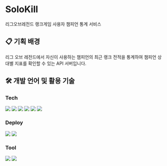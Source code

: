 # SoloKill
리그오브레전드 랭크게임 사용자 챔피언 통계 서비스

## 📋 기획 배경
리그 오브 레전드에서 자신이 사용하는 챔피언의 최근 랭크 전적을 통계하여 챔피언 상대별 지표를 확인할 수 있는 API 서버입니다.

## 🛠️ 개발 언어 및 활용 기술

### Tech
<img src="https://img.shields.io/badge/Spring Boot-6DB33F?style=for-the-badge&logo=SpringBoot&logoColor=white"/> <img src="https://img.shields.io/badge/Gradle-02303A?style=for-the-badge&logo=Gradle&logoColor=white"/> <img src="https://img.shields.io/badge/Spring Data Jpa-0078D4?style=for-the-badge&logo=&logoColor=white"/>
<img src="https://img.shields.io/badge/MySQL-2AB1AC?style=for-the-badge&logo=MySQL&logoColor=white"/> <img src="https://img.shields.io/badge/Redis-CC0200?style=for-the-badge&logo=Redis&logoColor=white"/>  <img src="https://img.shields.io/badge/Junit5-25A162?style=for-the-badge&logo=JUnit5&logoColor=white"/>

### Deploy
<img src="https://img.shields.io/badge/Github Actions-2AB1AC?style=for-the-badge&logo=GithubActions&logoColor=white"/> <img src="https://img.shields.io/badge/Docker-%230db7ed.svg?style=for-the-badge&logo=Docker&logoColor=white"/>

### Tool
<img src="https://img.shields.io/badge/IntelliJ IDEA-000000?style=for-the-badge&logo=intellijIdea&logoColor=white"/> <img src="https://img.shields.io/badge/Github-181717?style=for-the-badge&logo=Github&logoColor=white"/>
